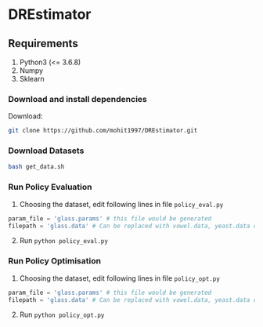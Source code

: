 # DREstimator

## Requirements
1. Python3 (<= 3.6.8)
2. Numpy
3. Sklearn


### Download and install dependencies
Download:
```bash
git clone https://github.com/mohit1997/DREstimator.git
```

### Download Datasets
```bash
bash get_data.sh
```

### Run Policy Evaluation
1. Choosing the dataset, edit following lines in file `policy_eval.py`
```python
param_file = 'glass.params' # this file would be generated
filepath = 'glass.data' # Can be replaced with vowel.data, yeast.data or ecoli.data
```
2. Run `python policy_eval.py`

### Run Policy Optimisation
1. Choosing the dataset, edit following lines in file `policy_opt.py`
```python
param_file = 'glass.params' # this file would be generated
filepath = 'glass.data' # Can be replaced with vowel.data, yeast.data or ecoli.data
```
2. Run `python policy_opt.py`

